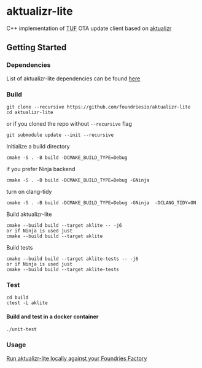 # aktualizr-lite


C++ implementation of [TUF](https://theupdateframework.io/) OTA update client based on [aktualizr](https://github.com/advancedtelematic/aktualizr)


## Getting Started

### Dependencies
List of aktualizr-lite dependencies can be found [here](https://github.com/advancedtelematic/aktualizr#dependencies)

### Build

```
git clone --recursive https://github.com/foundriesio/aktualizr-lite
cd aktualizr-lite
```
or if you cloned the repo without `--recursive` flag
```
git submodule update --init --recursive
```
Initialize a build directory
```
cmake -S . -B build -DCMAKE_BUILD_TYPE=Debug
```
if you prefer Ninja backend
```
cmake -S . -B build -DCMAKE_BUILD_TYPE=Debug -GNinja
```
turn on clang-tidy
```
cmake -S . -B build -DCMAKE_BUILD_TYPE=Debug -GNinja  -DCLANG_TIDY=ON
```
Build aktualizr-lite
```
cmake --build build --target aklite -- -j6
or if Ninja is used just
cmake --build build --target aklite
```

Build tests
```
cmake --build build --target aklite-tests -- -j6
or if Ninja is used just
cmake --build build --target aklite-tests
```

### Test
```
cd build
ctest -L aklite
```

#### Build and test in a docker container
```
./unit-test
```

### Usage
[Run aktualizr-lite locally against your Foundries Factory](./how-to-run-locally.md)
